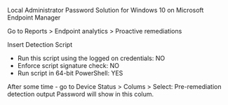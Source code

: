 Local Administrator Password Solution for Windows 10 on Microsoft Endpoint Manager

Go to Reports > Endpoint analytics > Proactive remediations

Insert Detection Script

- Run this script using the logged on credentials: NO
- Enforce script signature check: NO
- Run script in 64-bit PowerShell: YES

After some time - go to Device Status > Colums > Select: Pre-remediation detection output
Password will show in this colum.

